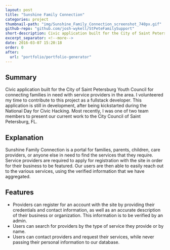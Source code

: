 ```yaml
---
layout: post
title: "Sunshine Family Connection"
categories: project
thumbnail-path: "img/Sunshine_Family_Connection_screenshot_740px.gif"
github-repo: "github.com/josh-wykell/StPeteFamilySupport"
short-description: Civic application built for the City of Saint Petersburg Youth Council for connecting families in need with service providers in the area.
excerpt_separator: <!--more-->
date: 2016-03-07 15:20:18
order: 0
after:
  url: "portfolio/portfolio-generator"
---
```

## Summary

Civic application built for the City of Saint Petersburg Youth Council for connecting families in need with service providers in the area. I volunteered my time to contribute to this project as a fullstack developer. This application is still in development, after being kickstarted during the National Day for Civic Hacking. Most recently, I was one of two team members to present our current work to the City Council of Saint Petersburg, FL.
<!--more-->

## Explanation

Sunshine Family Connection is a portal for families, parents, children, care providers, or anyone else in need to find the services that they require. Service providers are required to apply for registration with the site in order for their business to be featured.  Our users are then able to easily reach out to the various services, using the verified information that we have aggregated.

## Features

* Providers can register for an account with the site by providing their credentials and contact information, as well as an accurate description of their business or organization. This information is to be verified by an admin.
* Users can search for providers by the type of service they provide or by name.
* Users can contact providers and request their services, while never passing their personal information to our database.
